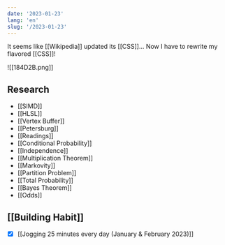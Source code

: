 ```yaml
---
date: '2023-01-23'
lang: 'en'
slug: '/2023-01-23'
---
```


It seems like [[Wikipedia]] updated its [[CSS]]...
Now I have to rewrite my flavored [[CSS]]!

![[184D2B.png]]

## Research

- [[SIMD]]
- [[HLSL]]
- [[Vertex Buffer]]
- [[Petersburg]]
- [[Readings]]
- [[Conditional Probability]]
- [[Independence]]
- [[Multiplication Theorem]]
- [[Markovity]]
- [[Partition Problem]]
- [[Total Probability]]
- [[Bayes Theorem]]
- [[Odds]]

## [[Building Habit]]

- [x] [[Jogging 25 minutes every day (January & February 2023)]]
